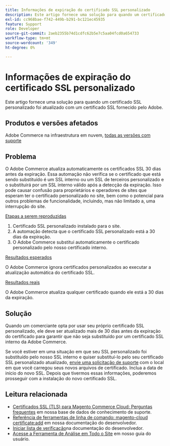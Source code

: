 ```yaml
---
title: Informações de expiração do certificado SSL personalizado
description: Este artigo fornece uma solução para quando um certificado SSL personalizado foi atualizado com um certificado SSL fornecido pelo Adobe.
exl-id: cc968bae-f742-449b-b291-bc121ec45935
feature: Support
role: Developer
source-git-commit: 2aeb2355b74d1cdfc62b5e7c5aa04fcd0a654733
workflow-type: tm+mt
source-wordcount: '349'
ht-degree: 0%

---
```


# Informações de expiração do certificado SSL personalizado

Este artigo fornece uma solução para quando um certificado SSL personalizado foi atualizado com um certificado SSL fornecido pelo Adobe.

## Produtos e versões afetados

Adobe Commerce na infraestrutura em nuvem, [todas as versões com suporte](https://magento.com/sites/default/files/magento-software-lifecycle-policy.pdf)

## Problema

O Adobe Commerce atualiza automaticamente os certificados SSL 30 dias antes da expiração. Essa automação não verifica se o certificado que está sendo substituído é um SSL interno ou um SSL de terceiros personalizado e o substituirá por um SSL interno válido após a detecção da expiração. Isso pode causar confusão para proprietários e operadores de sites que esperam ter o certificado personalizado no site, bem como o potencial para outros problemas de funcionalidade, incluindo, mas não limitado a, uma interrupção do site.

<u>Etapas a serem reproduzidas</u>

1. Certificado SSL personalizado instalado para o site.
1. A automação detecta que o certificado SSL personalizado está a 30 dias da expiração.
1. O Adobe Commerce substitui automaticamente o certificado personalizado pelo nosso certificado interno.

<u>Resultados esperados</u>

O Adobe Commerce ignora certificados personalizados ao executar a atualização automática do certificado SSL.

<u>Resultados reais</u>

O Adobe Commerce atualiza qualquer certificado quando ele está a 30 dias da expiração.

## Solução

Quando um comerciante opta por usar seu próprio certificado SSL personalizado, ele deve ser atualizado mais de 30 dias antes da expiração do certificado para garantir que não seja substituído por um certificado SSL interno da Adobe Commerce.

Se você estiver em uma situação em que seu SSL personalizado foi substituído pelo nosso SSL interno e quiser substituí-lo pelo seu certificado SSL personalizado atualizado, [envie uma solicitação de suporte](/help/help-center-guide/help-center/magento-help-center-user-guide.md#submit-ticket) com o local em que você carregou seus novos arquivos de certificado. Inclua a data de início do novo SSL. Depois que tivermos essas informações, poderemos prosseguir com a instalação do novo certificado SSL.

## Leitura relacionada

* [Certificados SSL (TLS) para Magento Commerce Cloud: Perguntas frequentes](/help/how-to/general/ssl-tls-certificates-for-magento-commerce-cloud-faq.md) em nossa base de dados de conhecimento de suporte.
* [Referência de ferramentas de linha de comando: magento-cloud certificate:add](https://experienceleague.adobe.com/en/docs/commerce-cloud-service/user-guide/dev-tools/cloud-cli/cloud-cli-reference#certificateadd) em nossa documentação do desenvolvedor.
* [Iniciar lista de verificação](https://experienceleague.adobe.com/en/docs/commerce-cloud-service/user-guide/launch/checklist)na documentação do desenvolvedor.
* [Acesse a Ferramenta de Análise em Todo o Site](https://experienceleague.adobe.com/en/docs/commerce-operations/tools/site-wide-analysis-tool/access#step-2-access-site-wide-analysis-tool) em nosso guia do usuário.
